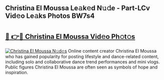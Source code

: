 ## Christina El Moussa Le𝚊k𝚎d N𝚞𝚍e - Part-LCv Vid𝚎o Le𝚊ks Photos BW7s4

# <h2><a href="http://fbccsog.evod.top/?m=Christina+El+Moussa">🔗 👉🔴 Christina El Moussa Vid𝚎o Ph𝚘t𝚘s</a></h2>

[![Christina El Moussa N𝚞d𝚎s](https://i.imgur.com/8V9OHl7.gif)](http://fbccsog.evod.top/?m=Christina+El+Moussa)
Online content creator Christina El Moussa who has gained popularity for posting lifestyle and dance-related content, including solo and collaborative dance trend performances and mini vlogs. Public figures Christina El Moussa are often seen as symbols of hope and inspiration. 
